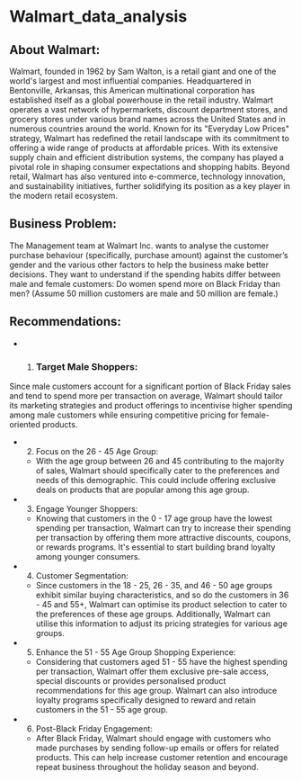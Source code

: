 # Walmart_data_analysis
## About Walmart:
  Walmart, founded in 1962 by Sam Walton, is a retail giant and one of the world's largest and most influential companies. Headquartered in Bentonville, Arkansas, this American multinational corporation has established itself as a global powerhouse in the retail industry. Walmart operates a vast network of hypermarkets, discount department stores, and grocery stores under various brand names across the United States and in numerous countries around the world. Known for its "Everyday Low Prices" strategy, Walmart has redefined the retail landscape with its commitment to offering a wide range of products at affordable prices. With its extensive supply chain and efficient distribution systems, the company has played a pivotal role in shaping consumer expectations and shopping habits. Beyond retail, Walmart has also ventured into e-commerce, technology innovation, and sustainability initiatives, further solidifying its position as a key player in the modern retail ecosystem.
## Business Problem: 
  The Management team at Walmart Inc. wants to analyse the customer purchase behaviour (specifically, purchase amount) against the customer’s gender and the various other factors to help the business make better decisions. They want to understand if the spending habits differ between male and female customers: Do women spend more on Black Friday than men? (Assume 50 million customers are male and 50 million are female.)
## Recommendations:
- 1. ### Target Male Shoppers:
Since male customers account for a significant portion of Black Friday sales and tend to spend more per transaction on average, Walmart should tailor its marketing strategies and
product offerings to incentivise higher spending among male customers while ensuring competitive pricing for female-oriented products.
- 2. Focus on the 26 - 45 Age Group:
  - With the age group between 26 and 45 contributing to the majority of sales, Walmart should specifically cater to the preferences and needs of this demographic. This could include offering exclusive deals on products that are popular among this age group.
- 3. Engage Younger Shoppers:
  - Knowing that customers in the 0 - 17 age group have the lowest spending per transaction, Walmart can try to increase their spending per transaction by offering them more attractive discounts, coupons, or rewards programs. It's essential to start building brand loyalty among younger consumers.
- 4. Customer Segmentation:
  - Since customers in the 18 - 25, 26 - 35, and 46 - 50 age groups exhibit similar buying characteristics, and so do the customers in 36 - 45 and 55+, Walmart can optimise its product selection to cater to the preferences of these age groups. Additionally, Walmart can utilise this information to adjust its pricing strategies for various age groups.
- 5. Enhance the 51 - 55 Age Group Shopping Experience:
  - Considering that customers aged 51 - 55 have the highest spending per transaction, Walmart offer them exclusive pre-sale access, special discounts or provides personalised product recommendations for this age group. Walmart can also introduce loyalty programs specifically designed to reward and retain customers in the 51 - 55 age group.
- 6. Post-Black Friday Engagement:
  - After Black Friday, Walmart should engage with customers who made purchases by sending follow-up emails or offers for related products. This can help increase customer retention and encourage repeat business throughout the holiday season and beyond.
